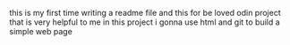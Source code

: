 this is my first time writing a readme file and this for be loved odin project that is very helpful to me 
in this project i gonna use html and git to build a simple web page
